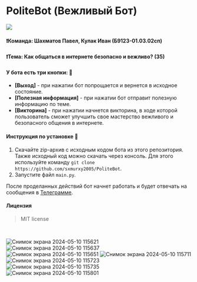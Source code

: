 # PoliteBot (Вежливый Бот)
[<img src="https://github.com/sxmurxy2005/PoliteBot/assets/46312126/c43deb4d-72b2-4646-bfa0-f41aa3cab83f">](https://t.me/MostPoliteBot)
#### :heavy_exclamation_mark:Команда: Шахматов Павел, Кулак Иван (Б9123-01.03.02сп)
#### :heavy_exclamation_mark:Тема: Как общаться в интернете безопасно и вежливо? (35)

#### У бота есть три кнопки: :pencil:
- **[Выход]** - при нажатии бот попрощается и вернется в исходное состояние.
- **[Полезная информация]** - при нажатии бот отправит полезную информацию по теме.
- **[Викторина]** - при нажатии начнется викторина, в ходе которой пользователь сможет улучшить свое мастерство вежливого и безопасного общения в интернете.

#### Инструкция по установке :rocket:
1. Скачайте zip-архив с исходным кодом бота из этого репозитория. Также исходный код можно скачать через консоль. Для этого используйте команду `git clone https://github.com/sxmurxy2005/PoliteBot`.
2. Запустите файл `main.py`.

После проделанных действий бот начнет работать и будет отвечать на сообщения в [Телеграмме](https://t.me/MostPoliteBot).

#### Лицензия 
> MIT license
</br>

![Снимок экрана 2024-05-10 115621](https://github.com/sxmurxy2005/PoliteBot/assets/46312126/d094c8f9-2f05-4a64-9872-1492253a88c7)
![Снимок экрана 2024-05-10 115637](https://github.com/sxmurxy2005/PoliteBot/assets/46312126/7a5b39cf-c8bf-4b5d-b4cc-0c93de0a14d5)
![Снимок экрана 2024-05-10 115651](https://github.com/sxmurxy2005/PoliteBot/assets/46312126/50f6e1e8-a85b-467e-b231-6b9e89eff6c9)
![Снимок экрана 2024-05-10 115711](https://github.com/sxmurxy2005/PoliteBot/assets/46312126/2afc233a-fd06-4aff-a628-f30d66cac5e1)
![Снимок экрана 2024-05-10 115723](https://github.com/sxmurxy2005/PoliteBot/assets/46312126/537448c3-6b1b-4c11-92c3-922088b36e53)
![Снимок экрана 2024-05-10 115735](https://github.com/sxmurxy2005/PoliteBot/assets/46312126/7fa54488-c38b-420f-b614-46aede875e7a)
![Снимок экрана 2024-05-10 115801](https://github.com/sxmurxy2005/PoliteBot/assets/46312126/e5602377-e1ac-4cfb-a2f9-a1ef18e80042)
